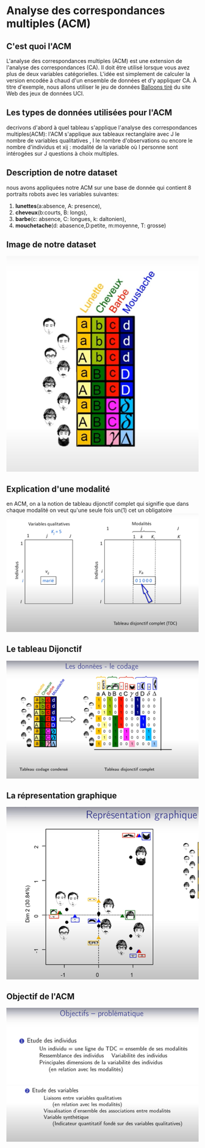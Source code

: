 # Analyse des correspondances multiples (ACM)
## C'est quoi l'ACM
L'analyse des correspondances multiples (ACM) est une extension de l'analyse des correspondances (CA). Il doit être utilisé lorsque vous avez plus de deux variables catégorielles. L'idée est simplement de calculer la version encodée à chaud d'un ensemble de données et d'y appliquer CA. À titre d'exemple, nous allons utiliser le jeu de données [Balloons tiré](https://archive.ics.uci.edu/ml/machine-learning-databases/balloons/) du site Web des jeux de données UCI.
## Les types de données utilisées pour l'ACM
decrivons d'abord à quel tableau s'applique l'analyse des correspondances multiples(ACM): l'ACM s'applique aux tableaux rectanglaire avec J le nombre de variables qualitatives , I le nombre d'observations ou encore le nombre d'individus et xij : modalité de la variable où I personne sont intérogées sur J questions à choix multiples.

## Description de notre dataset
nous avons appliquées notre ACM sur une base de donnée qui contient 8 portraits robots
avec les variables suivantes: 
1. **lunettes**(a:absence, A: presence), 
2. **cheveux**(b:courts, B: longs), 
3. **barbe**(c: absence, C: longues, k: daltonien), 
4. **mouchetache**(d: abasence,D:petite, m:moyenne, T: grosse) 
   
## Image de notre dataset

![dataset robo](db.png)
## Explication d'une modalité
en ACM, on a la notion de tableau dijonctif complet qui signifie que dans chaque modalité on veut qu'une seule fois un(1) cet un obligatoire
![modalite](modalites.png)

## Le tableau Dijonctif
![tdc](tableaudijonctioncomplet.png)

## La répresentation graphique
![representation graphique](representationgraphique.png)

## Objectif de l'ACM
![objectif 1](objectifacm.png)
![objectif 2](objectifacm2.png)